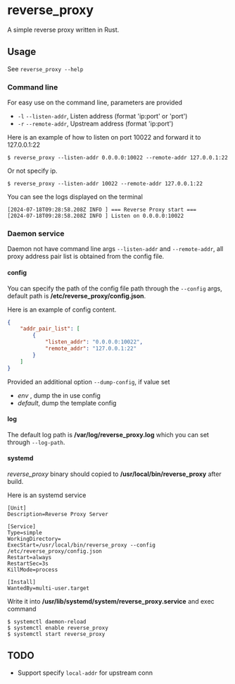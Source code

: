 # reverse_proxy

A simple reverse proxy written in Rust.

## Usage

See `reverse_proxy --help`

### Command line

For easy use on the command line, parameters are provided
- `-l` `--listen-addr`, Listen address (format 'ip:port' or 'port')
- `-r` `--remote-addr`, Upstream address (format 'ip:port')

Here is an example of how to listen on port 10022 and forward it to 127.0.0.1:22
```shell
$ reverse_proxy --listen-addr 0.0.0.0:10022 --remote-addr 127.0.0.1:22
```

Or not specify ip.
```shell
$ reverse_proxy --listen-addr 10022 --remote-addr 127.0.0.1:22
```

You can see the logs displayed on the terminal
```log
[2024-07-18T09:28:58.208Z INFO ] === Reverse Proxy start ===
[2024-07-18T09:28:58.208Z INFO ] Listen on 0.0.0.0:10022
```

### Daemon service

Daemon not have command line args `--listen-addr` and `--remote-addr`, all proxy address pair list is obtained from the config file.

#### config

You can specify the path of the config file path through the `--config` args, default path is **/etc/reverse_proxy/config.json**.

Here is an example of config content.
```json
{
    "addr_pair_list": [
        {
            "listen_addr": "0.0.0.0:10022",
            "remote_addr": "127.0.0.1:22"
        }
    ]
}
```

Provided an additional option `--dump-config`, if value set
- *env* , dump the in use config
- *default*, dump the template config

#### log

The default log path is **/var/log/reverse_proxy.log** which you can set through `--log-path`.

#### systemd

*reverse_proxy* binary should copied to **/usr/local/bin/reverse_proxy** after build.

Here is an systemd service
```shell
[Unit]
Description=Reverse Proxy Server

[Service]
Type=simple
WorkingDirectory=
ExecStart=/usr/local/bin/reverse_proxy --config /etc/reverse_proxy/config.json
Restart=always
RestartSec=3s
KillMode=process

[Install]
WantedBy=multi-user.target
```

Write it into **/usr/lib/systemd/system/reverse_proxy.service** and exec command
```shell
$ systemctl daemon-reload
$ systemctl enable reverse_proxy
$ systemctl start reverse_proxy
```

## TODO
- Support specify `local-addr` for upstream conn